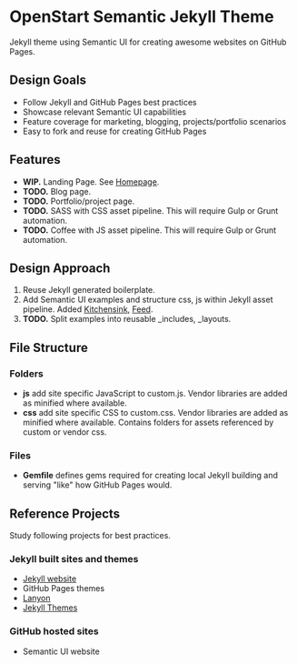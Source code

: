 # OpenStart Semantic Jekyll Theme

Jekyll theme using Semantic UI for creating awesome websites on GitHub Pages.

## Design Goals

- Follow Jekyll and GitHub Pages best practices
- Showcase relevant Semantic UI capabilities
- Feature coverage for marketing, blogging, projects/portfolio scenarios
- Easy to fork and reuse for creating GitHub Pages

## Features
- **WIP.** Landing Page. See [Homepage](http://open-start.github.io/semantic-jekyll-theme/index.html).
- **TODO.** Blog page.
- **TODO.** Portfolio/project page.
- **TODO.** SASS with CSS asset pipeline. This will require Gulp or Grunt automation.
- **TODO.** Coffee with JS asset pipeline. This will require Gulp or Grunt automation.

## Design Approach

1. Reuse Jekyll generated boilerplate.
2. Add Semantic UI examples and structure css, js within Jekyll asset pipeline. Added [Kitchensink](http://open-start.github.io/semantic-jekyll-theme/kitchensink.html), [Feed](http://open-start.github.io/semantic-jekyll-theme/feed.html).
3. **TODO.** Split examples into reusable _includes, _layouts.

## File Structure

### Folders

- **js** add site specific JavaScript to custom.js. Vendor libraries are added as minified where available.
- **css** add site specific CSS to custom.css. Vendor libraries are added as minified where available. Contains folders for assets referenced by custom or vendor css.

### Files

- **Gemfile** defines gems required for creating local Jekyll building and serving "like" how GitHub Pages would.

## Reference Projects

Study following projects for best practices.

### Jekyll built sites and themes

- [Jekyll website](http://jekyllrb.com/)
- GitHub Pages themes
- [Lanyon](https://github.com/poole/lanyon)
- [Jekyll Themes](http://jekyllthemes.org/)

### GitHub hosted sites

- Semantic UI website
